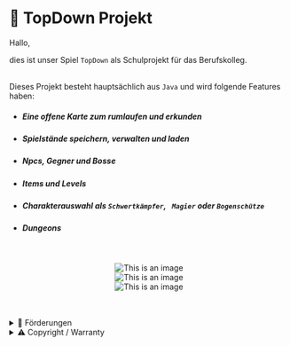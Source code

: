 # 👾 TopDown Projekt

Hallo,

dies ist unser Spiel `TopDown` als Schulprojekt für das Berufskolleg.<br/><br/>

Dieses Projekt besteht hauptsächlich aus `Java` und wird folgende Features haben:

- ##### Eine offene Karte zum rumlaufen und erkunden
- ##### Spielstände speichern, verwalten und laden
- ##### Npcs, Gegner und Bosse
- ##### Items und Levels
- ##### Charakterauswahl als `Schwertkämpfer`, ` Magier` oder `Bogenschütze`
- ##### Dungeons

<br/>
<div align="center">
  
![This is an image](https://img.shields.io/github/issues/Fl0exe/TopDown)<br/>
![This is an image](https://img.shields.io/github/forks/Fl0exe/TopDown)<br/>
![This is an image](https://img.shields.io/github/stars/Fl0exe/TopDown)
  
</div>
<br/><br/>

<details><summary>🤑 Förderungen</summary><p>

![This is an image](https://www.gws-loerrach.de/templates/webezeheh/logo.png)

</p></details>

<details><summary>⚠️ Copyright / Warranty</summary><p>

> Copyright (c) 2022 Florian Pabler, Lukas Meeder<br/><br/>
> Permission is hereby granted, free of charge, to any person obtaining a copy of this software and associated documentation files (the “Software”), to use the Software without restriction, excluding the rights to modify, merge, publish, redistribute, sublicense, and/or sell copies of the Software, and to permit persons to whom the Software is furnished to do so, subject to the following conditions:<br/><br/>
> The above copyright notice and this permission notice shall be included in all copies or substantial portions of the Software.<br/><br/>
> THE SOFTWARE IS PROVIDED “AS IS”, WITHOUT WARRANTY OF ANY KIND, EXPRESS OR IMPLIED, INCLUDING BUT NOT LIMITED TO THE WARRANTIES OF MERCHANTABILITY, FITNESS FOR A PARTICULAR PURPOSE AND NONINFRINGEMENT. IN NO EVENT SHALL THE AUTHORS OR COPYRIGHT HOLDERS BE LIABLE FOR ANY CLAIM, DAMAGES OR OTHER LIABILITY, WHETHER IN AN ACTION OF CONTRACT, TORT OR OTHERWISE, ARISING FROM, OUT OF OR IN CONNECTION WITH THE SOFTWARE OR THE USE OR OTHER DEALINGS IN THE SOFTWARE.

</p></details>
